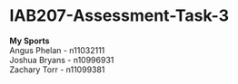 # IAB207-Assessment-Task-3
**My Sports**  
Angus Phelan - n11032111  
Joshua Bryans - n10996931    
Zachary Torr - n11099381
